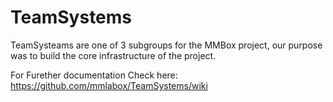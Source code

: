 # TeamSystems

TeamSysteams are one of 3 subgroups for the MMBox project, our purpose was to build the core infrastructure of the project.


For Furether documentation Check here: https://github.com/mmlabox/TeamSystems/wiki

